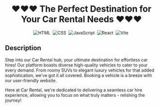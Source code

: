 <h1 align="center"> ❤️❤️❤️ The Perfect Destination for Your Car Rental Needs ❤️❤️❤️ </h1>

<span align="center">

![HTML](https://img.shields.io/badge/-HTML-05122A?style=flat&logo=HTML5)&nbsp; ![CSS](https://img.shields.io/badge/-CSS-05122A?style=flat&logo=CSS3&logoColor=1572B6)&nbsp; ![JavaScript](https://img.shields.io/badge/-JavaScript-05122A?style=flat&logo=javascript)&nbsp; ![React](https://img.shields.io/badge/-React-05122A?style=flat&logo=react)&nbsp; ![Vite](https://img.shields.io/badge/-Vite-05122A?style=flat&logo=vite)&nbsp;

</span>

## Description

Step into our Car Rental hub, your ultimate destination for effortless car hires! Our platform boasts diverse high-quality vehicles to cater to your every demand. From roomy SUVs to elegant luxury vehicles for that added sophistication, we've got it all covered. Booking a vehicle is a breeze with our user-friendly website.

Here at Car Rental, we're dedicated to delivering a seamless car hire experience, allowing you to focus on what truly matters - relishing the journey!
